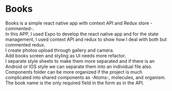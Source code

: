 # Books

Books is a simple react native app with context API and Redux store -commented-.  
In this APP, I used Expo to develop the react native app and for the state management, I used context API and redux to show how I deal with both but commented redux.  
I create photos upload through gallery and camera.  
Add books screen and styling as UI needs more refactor.  
I separate style sheets to make them more separated and if there is an Android or IOS style we can separate them into an individual file also.  
Components folder can be more organized if the project is much complicated into shared components as -Atoms-, molecules, and organism.
The book name is the only required field in the form as in the API.
